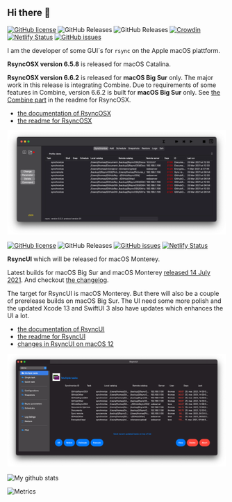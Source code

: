 ## Hi there 👋

[![GitHub license](https://img.shields.io/github/license/rsyncOSX/RsyncOSX)](https://github.com/rsyncOSX/RsyncOSX/blob/master/Licence.MD) ![GitHub Releases](https://img.shields.io/github/downloads/rsyncosx/RsyncOSX/v6.6.2/total) ![GitHub Releases](https://img.shields.io/github/downloads/rsyncosx/RsyncOSX/v6.5.8/total) [![Crowdin](https://badges.crowdin.net/rsyncosx/localized.svg)](https://crowdin.com/project/rsyncosx) [![Netlify Status](https://api.netlify.com/api/v1/badges/d375f6d7-dc9f-4913-ab43-bfd46d172eb2/deploy-status)](https://app.netlify.com/sites/rsyncosx/deploys) [![GitHub issues](https://img.shields.io/github/issues/rsyncOSX/RsyncOSX)](https://github.com/rsyncOSX/RsyncOSX/issues)

I am the developer of some GUI´s for `rsync` on the Apple macOS plattform.

**RsyncOSX version 6.5.8** is released for macOS Catalina.

**RsyncOSX version 6.6.2** is released for **macOS Big Sur** only. The major work in this release is integrating Combine. Due to requirements of some features in Combine, version 6.6.2 is built for **macOS Big Sur** only. See [the Combine part](https://github.com/rsyncOSX/RsyncOSX/blob/master/RsyncOSX.md#Combine) in the readme for RsyncOSX.

  - [the documentation of RsyncOSX](https://rsyncosx.netlify.app/)
  - [the readme for RsyncOSX](https://github.com/rsyncOSX/RsyncOSX/blob/master/RsyncOSX.md)

![](images/rsyncosx.png)

[![GitHub license](https://img.shields.io/github/license/rsyncOSX/RsyncUI)](https://github.com/rsyncOSX/RsyncUI/blob/main/Licence.MD) ![GitHub Releases](https://img.shields.io/github/downloads/rsyncosx/RsyncUI/v1.1.2/total) [![GitHub issues](https://img.shields.io/github/issues/rsyncOSX/RsyncUI)](https://github.com/rsyncOSX/RsyncUI/issues) [![Netlify Status](https://api.netlify.com/api/v1/badges/1d14d49b-ff14-4142-b135-771db071b58a/deploy-status)](https://app.netlify.com/sites/rsyncui/deploys)

**RsyncUI** which will be released for macOS Monterey.

Latest builds for macOS Big Sur and macOS Monterey [released 14 July 2021](https://github.com/rsyncOSX/RsyncUI/releases). And checkout [the changelog](https://rsyncui.netlify.app/post/changelog/).

The target for RsyncUI is macOS Monterey. But there will also be a couple of prerelease builds on macOS Big Sur. The UI need some more polish and the updated Xcode 13 and SwiftUI 3 also have updates which enhances the UI a lot.

  - [the documentation of RsyncUI](https://rsyncui.netlify.app/)
  - [the readme for RsyncUI](https://github.com/rsyncOSX/RsyncUI/blob/main/README.md)
  - [changes in RsyncUI on macOS 12](https://rsyncui.netlify.app/post/macos12/)

![](images/rsyncui.png)

![My github stats](https://github-readme-stats.vercel.app/api?username=rsyncOSX&show_icons=true&hide_border=true&theme=dark)

![Metrics](https://metrics.lecoq.io/rsyncOSX?template=classic&config.timezone=Europe%2FOslo)
